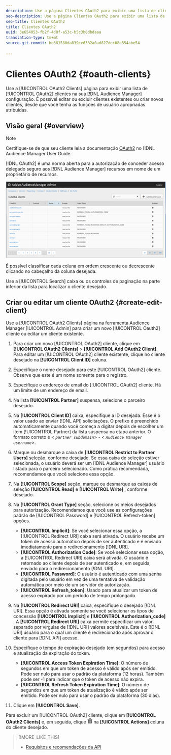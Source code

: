 ```yaml
---
description: Use a página Clientes OAuth2 para exibir uma lista de clientes OAuth2 na configuração do Audience Manager. É possível editar ou excluir clientes existentes ou criar novos clientes, desde que você tenha as funções de usuário apropriadas atribuídas.
seo-description: Use a página Clientes OAuth2 para exibir uma lista de clientes OAuth2 na configuração do Audience Manager. É possível editar ou excluir clientes existentes ou criar novos clientes, desde que você tenha as funções de usuário apropriadas atribuídas.
seo-title: Clientes OAuth2
title: Clientes OAuth2
uuid: 3e654053-fb2f-4d8f-a53c-b5c3b8dbdaaa
translation-type: tm+mt
source-git-commit: be661580da839ce6332a0ad827dec08e854abe54

---
```



# Clientes OAuth2 {#oauth-clients}

Use a [!UICONTROL OAuth2 Clients] página para exibir uma lista de [!UICONTROL OAuth2] clientes na sua [!DNL Audience Manager] configuração. É possível editar ou excluir clientes existentes ou criar novos clientes, desde que você tenha as funções de usuário apropriadas atribuídas.

## Visão geral {#overview}

<!-- c_oauth.xml -->

>[!NOTE]
>
>Certifique-se de que seu cliente leia a documentação [OAuth2](https://docs.adobe.com/content/help/en/audience-manager/user-guide/api-and-sdk-code/rest-apis/aam-api-getting-started.html#oauth) no [!DNL Audience Manager User Guide.

[!DNL OAuth2] é uma norma aberta para a autorização de conceder acesso delegado seguro aos [!DNL Audience Manager] recursos em nome de um proprietário de recursos.

![](assets/oauth.png)

É possível classificar cada coluna em ordem crescente ou decrescente clicando no cabeçalho da coluna desejada.

Use a [!UICONTROL Search] caixa ou os controles de paginação na parte inferior da lista para localizar o cliente desejado.

## Criar ou editar um cliente OAuth2 {#create-edit-client}

<!-- t_create_edit_auth.xml -->

Use a [!UICONTROL OAuth2 Clients] página na ferramenta Audience Manager [!UICONTROL Admin] para criar um novo [!UICONTROL Oauth2] cliente ou editar um cliente existente.

1. Para criar um novo [!UICONTROL OAuth2] cliente, clique em **[!UICONTROL OAuth2 Clients]** &gt; **[!UICONTROL Add OAuth2 Client]**. Para editar um [!UICONTROL OAuth2] cliente existente, clique no cliente desejado na **[!UICONTROL Client ID]** coluna.
1. Especifique o nome desejado para este [!UICONTROL OAuth2] cliente. Observe que este é um nome somente para o registro.
1. Especifique o endereço de email do [!UICONTROL OAuth2] cliente. Há um limite de um endereço de email.
1. Na lista **[!UICONTROL Partner]** suspensa, selecione o parceiro desejado.
1. Na **[!UICONTROL Client ID]** caixa, especifique a ID desejada. Esse é o valor usado ao enviar [!DNL API] solicitações. O prefixo é preenchido automaticamente quando você começa a digitar depois de escolher um item [!UICONTROL Partner] da lista suspensa na etapa anterior. O formato correto é &lt; *`partner subdomain`*&gt; - &lt; *`Audience Manager username`*&gt;.
1. Marque ou desmarque a caixa de **[!UICONTROL Restrict to Partner Users]** seleção, conforme desejado. Se essa caixa de seleção estiver selecionada, o usuário deverá ser um [!DNL Audience Manager] usuário listado para o parceiro selecionado. Como prática recomendada, recomendamos que você selecione essa opção.
1. Na **[!UICONTROL Scope]** seção, marque ou desmarque as caixas de seleção **[!UICONTROL Read]** e **[!UICONTROL Write]** , conforme desejado.
1. Na **[!UICONTROL Grant Type]** seção, selecione os meios desejados para autorização. Recomendamos que você use as configurações padrão de [!UICONTROL Password] e [!UICONTROL Refresh-token] opções.

   * **[!UICONTROL Implicit]**: Se você selecionar essa opção, a [!UICONTROL Redirect URI] caixa será ativada. O usuário recebe um token de acesso automático depois de ser autenticado e é enviado imediatamente para o redirecionamento [!DNL URI].
   * **[!UICONTROL Authorization Code]**: Se você selecionar essa opção, a [!UICONTROL Redirect URI] caixa será ativada. O usuário é retornado ao cliente depois de ser autenticado e, em seguida, enviado para o redirecionamento [!DNL URI].
   * **[!UICONTROL Password]**: O usuário é autenticado com uma senha digitada pelo usuário em vez de uma tentativa de validação automática por meio de um servidor de autorização.
   * **[!UICONTROL Refresh_token]**: Usado para atualizar um token de acesso expirado por um período de tempo prolongado.

1. Na **[!UICONTROL Redirect URI]** caixa, especifique o desejado [!DNL URI]. Essa opção é ativada somente se você selecionar os tipos de concessão **[!UICONTROL Implicit]** e **[!UICONTROL Authorization_code]** . A **[!UICONTROL Redirect URI]** caixa permite especificar um valor separado por vírgulas de [!DNL URI] valores aceitáveis. Este é o [!DNL URI] usuário para o qual um cliente é redirecionado após aprovar o cliente para [!DNL API] acesso.
1. Especifique o tempo de expiração desejado (em segundos) para acesso e atualização da expiração do token.

   * **[!UICONTROL Access Token Expiration Time]**: O número de segundos em que um token de acesso é válido após ser emitido. Pode ser nulo para usar o padrão da plataforma (12 horas). Também pode ser -1 para indicar que o token de acesso não expira.
   * **[!UICONTROL Refresh Token Expiration Time]**: O número de segundos em que um token de atualização é válido após ser emitido. Pode ser nulo para usar o padrão da plataforma (30 dias).

1. Clique em **[!UICONTROL Save]**.

Para excluir um [!UICONTROL OAuth2] cliente, clique em **[!UICONTROL OAuth2 Clients]** e, em seguida, clique ![](assets/icon_delete.png) na **[!UICONTROL Actions]** coluna do cliente desejado.

>[!MORE_LIKE_THIS]
>
>* [Requisitos e recomendações da API](../admin-oauth2/aam-admin-api-requirements.md)

